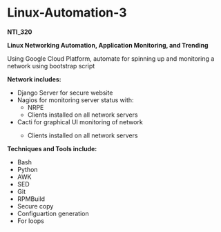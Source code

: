 # Linux-Automation-3
<b>NTI_320</b>
<ul></ul>
<b>Linux Networking Automation, Application Monitoring, and Trending</b>

<ul></ul>
Using Google Cloud Platform, automate for spinning up and monitoring a network using bootstrap script
<ul></ul>

<b>Network includes:</b>
<ul class="roman">
   <li>Django Server for secure website</li>
   <li>Nagios for monitoring server status with:
   <ul class="square">
      <li>NRPE</li>
      <li>Clients installed on all network servers</li>
   </ul>
   </li>
   <li>Cacti for graphical UI monitoring of network</li>
   <ul class="square">
      <li>Clients installed on all network servers</li>
   </ul>
   </li>
</ul>


<b>Techniques and Tools include:</b>
<ul class="roman">
   <li>Bash</li>
   <li>Python</li>
   <li>AWK</li>
   <li>SED</li>
   <li>Git</li>
   <li>RPMBuild</li>
   <li>Secure copy</li>
   <li>Configuartion generation</li>
   <li>For loops</li>
<ul>



